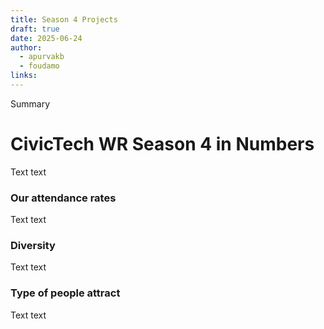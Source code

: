 ```yaml
---
title: Season 4 Projects
draft: true
date: 2025-06-24
author:
  - apurvakb
  - foudamo
links:
---
```

Summary 

<!-- more -->

# CivicTech WR Season 4 in Numbers 
Text text 

### Our attendance rates 
Text text 

### Diversity 
Text text 

### Type of people attract 
Text text 
